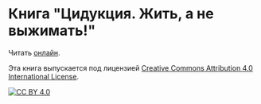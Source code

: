 # Книга "Цидукция. Жить, а не выжимать!"

Читать [онлайн](https://timmson.github.io/the-digital-productivity-book/).

Эта книга выпускается под лицензией [Creative Commons Attribution 4.0 International License][cc-by].

[![CC BY 4.0][cc-by-image]][cc-by]

[cc-by]: LICENSE
[cc-by-image]: https://i.creativecommons.org/l/by/4.0/88x31.png
